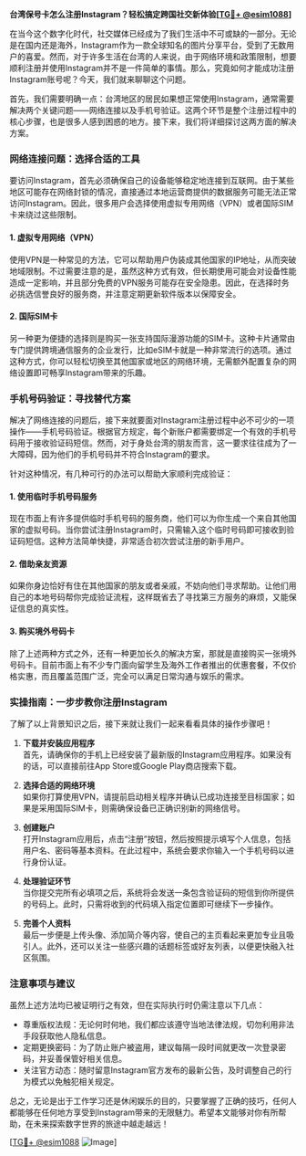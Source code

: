 **台湾保号卡怎么注册Instagram？轻松搞定跨国社交新体验[[TG💪+ @esim1088](https://t.me/s/esim1088)]**

在当今这个数字化时代，社交媒体已经成为了我们生活中不可或缺的一部分。无论是在国内还是海外，Instagram作为一款全球知名的图片分享平台，受到了无数用户的喜爱。然而，对于许多生活在台湾的人来说，由于网络环境和政策限制，想要顺利注册并使用Instagram并不是一件简单的事情。那么，究竟如何才能成功注册Instagram账号呢？今天，我们就来聊聊这个问题。

首先，我们需要明确一点：台湾地区的居民如果想正常使用Instagram，通常需要解决两个关键问题——网络连接以及手机号验证。这两个环节是整个注册过程中的核心步骤，也是很多人感到困惑的地方。接下来，我们将详细探讨这两方面的解决方案。

### 网络连接问题：选择合适的工具

要访问Instagram，首先必须确保自己的设备能够稳定地连接到互联网。由于某些地区可能存在网络封锁的情况，直接通过本地运营商提供的数据服务可能无法正常访问Instagram。因此，很多用户会选择使用虚拟专用网络（VPN）或者国际SIM卡来绕过这些限制。

#### 1. 虚拟专用网络（VPN）
使用VPN是一种常见的方法，它可以帮助用户伪装成其他国家的IP地址，从而突破地域限制。不过需要注意的是，虽然这种方式有效，但长期使用可能会对设备性能造成一定影响，并且部分免费的VPN服务可能存在安全隐患。因此，在选择时务必挑选信誉良好的服务商，并注意定期更新软件版本以保障安全。

#### 2. 国际SIM卡
另一种更为便捷的选择则是购买一张支持国际漫游功能的SIM卡。这种卡片通常由专门提供跨境通信服务的企业发行，比如eSIM卡就是一种非常流行的选项。通过这种方式，你可以轻松切换至其他国家或地区的网络环境，无需额外配置复杂的网络设置即可畅享Instagram带来的乐趣。

### 手机号码验证：寻找替代方案

解决了网络连接的问题后，接下来就要面对Instagram注册过程中必不可少的一项操作——手机号码验证。根据官方规定，每个新账户都需要绑定一个有效的手机号码用于接收验证码短信。然而，对于身处台湾的朋友而言，这一要求往往成为了一大障碍，因为他们的手机号码并不符合Instagram的要求。

针对这种情况，有几种可行的办法可以帮助大家顺利完成验证：

#### 1. 使用临时手机号码服务
现在市面上有许多提供临时手机号码的服务商，他们可以为你生成一个来自其他国家的虚拟号码。当你尝试注册Instagram时，只需输入这个临时号码即可接收到验证码短信。这种方法简单快捷，非常适合初次尝试注册的新手用户。

#### 2. 借助亲友资源
如果你身边恰好有住在其他国家的朋友或者亲戚，不妨向他们寻求帮助。让他们用自己的本地号码帮你完成验证流程，这样既省去了寻找第三方服务的麻烦，又能保证信息的真实性。

#### 3. 购买境外号码卡
除了上述两种方式之外，还有一种更加长久的解决方案，那就是直接购买一张境外号码卡。目前市面上有不少专门面向留学生及海外工作者推出的优惠套餐，不仅价格实惠，而且覆盖范围广泛，完全可以满足日常沟通与娱乐的需求。

### 实操指南：一步步教你注册Instagram

了解了以上背景知识之后，接下来就让我们一起来看看具体的操作步骤吧！

1. **下载并安装应用程序**  
   首先，请确保你的手机上已经安装了最新版的Instagram应用程序。如果没有的话，可以直接前往App Store或Google Play商店搜索下载。

2. **选择合适的网络环境**  
   如果你打算使用VPN，请提前启动相关程序并确认已成功连接至目标国家；如果是采用国际SIM卡，则需确保设备已正确识别新的网络信号。

3. **创建账户**  
   打开Instagram应用后，点击“注册”按钮，然后按照提示填写个人信息，包括用户名、密码等基本资料。在此过程中，系统会要求你输入一个手机号码以进行身份认证。

4. **处理验证环节**  
   当你提交完所有必填项之后，系统将会发送一条包含验证码的短信到你所提供的号码上。此时，只需将收到的代码填入指定位置即可继续下一步操作。

5. **完善个人资料**  
   最后一步便是上传头像、添加简介等内容，使自己的主页看起来更加专业且吸引人。此外，还可以关注一些感兴趣的话题标签或好友列表，以便更快融入社区氛围。

### 注意事项与建议

虽然上述方法均已被证明行之有效，但在实际执行时仍需注意以下几点：

- 尊重版权法规：无论何时何地，我们都应该遵守当地法律法规，切勿利用非法手段获取他人隐私信息。
- 定期更换密码：为了防止账户被盗用，建议每隔一段时间就更改一次登录密码，并妥善保管好相关信息。
- 关注官方动态：随时留意Instagram官方发布的最新公告，及时调整自己的行为模式以免触犯相关规定。

总之，无论是出于工作学习还是休闲娱乐的目的，只要掌握了正确的技巧，任何人都能够在任何地方享受到Instagram带来的无限魅力。希望本文能够对你有所帮助，在未来探索数字世界的旅途中越走越远！

[[TG💪+ @esim1088](https://t.me/s/esim1088) ![Image](https://i.postimg.cc/4NQfJmqS/Snipaste-2025-05-13-00-14-12.png)]
